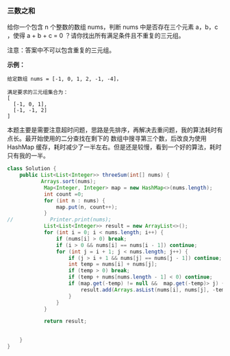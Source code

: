 ### 三数之和
给你一个包含 n 个整数的数组 nums，判断 nums 中是否存在三个元素 a，b，c ，使得 a + b + c = 0 ？请你找出所有满足条件且不重复的三元组。

注意：答案中不可以包含重复的三元组。

**示例：**
```
给定数组 nums = [-1, 0, 1, 2, -1, -4]，

满足要求的三元组集合为：
[
  [-1, 0, 1],
  [-1, -1, 2]
]
```

本题主要是需要注意超时问题，思路是先排序，再解决去重问题，我的算法耗时有点长。最开始使用的二分查找在剩下的
数组中搜寻第三个数，后改良为使用 HashMap 缓存，耗时减少了一半左右。但是还是较慢，看到一个好的算法，耗时只有我的一半。

```java
class Solution {
    public List<List<Integer>> threeSum(int[] nums) {
           Arrays.sort(nums);
            Map<Integer, Integer> map = new HashMap<>(nums.length);
            int count =0;
            for (int n : nums) {
                map.put(n, count++);
            }
//            Printer.print(nums);
            List<List<Integer>> result = new ArrayList<>();
            for (int i = 0; i < nums.length; i++) {
                if (nums[i] > 0) break;
                if (i > 0 && nums[i] == nums[i - 1]) continue;
                for (int j = i + 1; j < nums.length; j++) {
                    if (j > i + 1 && nums[j] == nums[j - 1]) continue;
                    int temp = nums[i] + nums[j];
                    if (temp > 0) break;
                    if (temp + nums[nums.length - 1] < 0) continue;
                    if (map.get(-temp) != null &&  map.get(-temp)> j) {
                        result.add(Arrays.asList(nums[i], nums[j], -temp));
                    }
                }
            }

            return result;
        

    }
}
```
